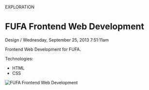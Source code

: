<p class="type">EXPLORATION</p>

# FUFA Frontend Web Development

<p class="meta">Design  /  Wednesday, September 25, 2013 7:51:11am</p>

Frontend Web Development for FUFA.

Technologies:
- HTML
- CSS

![FUFA Frontend Web Development](https://farooq-agent.web.app/assets/images/works/details/13-fufa-frontend-web-development/21-behance_layout.jpg)
